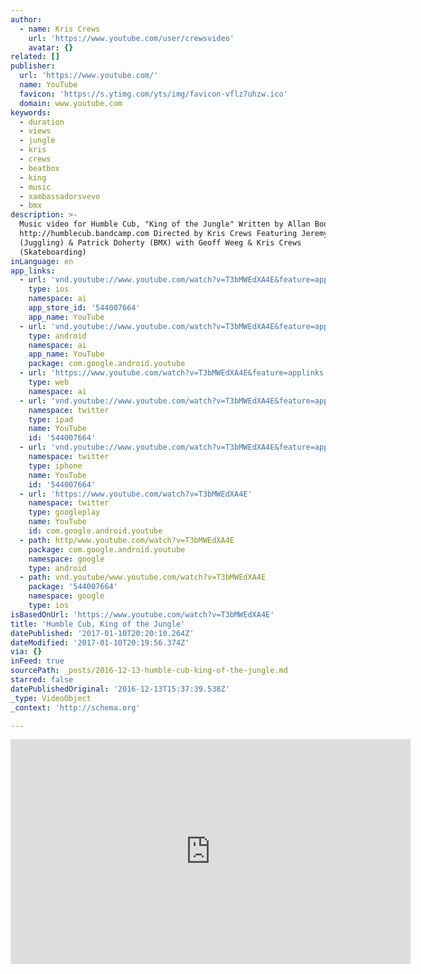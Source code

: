 ```yaml
---
author:
  - name: Kris Crews
    url: 'https://www.youtube.com/user/crewsvideo'
    avatar: {}
related: []
publisher:
  url: 'https://www.youtube.com/'
  name: YouTube
  favicon: 'https://s.ytimg.com/yts/img/favicon-vflz7uhzw.ico'
  domain: www.youtube.com
keywords:
  - duration
  - views
  - jungle
  - kris
  - crews
  - beatbox
  - king
  - music
  - xambassadorsvevo
  - bmx
description: >-
  Music video for Humble Cub, "King of the Jungle" Written by Allan Boothe
  http://humblecub.bandcamp.com Directed by Kris Crews Featuring Jeremy Gregory
  (Juggling) & Patrick Doherty (BMX) with Geoff Weeg & Kris Crews
  (Skateboarding)
inLanguage: en
app_links:
  - url: 'vnd.youtube://www.youtube.com/watch?v=T3bMWEdXA4E&feature=applinks'
    type: ios
    namespace: ai
    app_store_id: '544007664'
    app_name: YouTube
  - url: 'vnd.youtube://www.youtube.com/watch?v=T3bMWEdXA4E&feature=applinks'
    type: android
    namespace: ai
    app_name: YouTube
    package: com.google.android.youtube
  - url: 'https://www.youtube.com/watch?v=T3bMWEdXA4E&feature=applinks'
    type: web
    namespace: ai
  - url: 'vnd.youtube://www.youtube.com/watch?v=T3bMWEdXA4E&feature=applinks'
    namespace: twitter
    type: ipad
    name: YouTube
    id: '544007664'
  - url: 'vnd.youtube://www.youtube.com/watch?v=T3bMWEdXA4E&feature=applinks'
    namespace: twitter
    type: iphone
    name: YouTube
    id: '544007664'
  - url: 'https://www.youtube.com/watch?v=T3bMWEdXA4E'
    namespace: twitter
    type: googleplay
    name: YouTube
    id: com.google.android.youtube
  - path: http/www.youtube.com/watch?v=T3bMWEdXA4E
    package: com.google.android.youtube
    namespace: google
    type: android
  - path: vnd.youtube/www.youtube.com/watch?v=T3bMWEdXA4E
    package: '544007664'
    namespace: google
    type: ios
isBasedOnUrl: 'https://www.youtube.com/watch?v=T3bMWEdXA4E'
title: 'Humble Cub, King of the Jungle'
datePublished: '2017-01-10T20:20:10.264Z'
dateModified: '2017-01-10T20:19:56.374Z'
via: {}
inFeed: true
sourcePath: _posts/2016-12-13-humble-cub-king-of-the-jungle.md
starred: false
datePublishedOriginal: '2016-12-13T15:37:39.538Z'
_type: VideoObject
_context: 'http://schema.org'

---
```

<iframe src="https://cdn.embedly.com/widgets/media.html?src=https%3A%2F%2Fwww.youtube.com%2Fembed%2FT3bMWEdXA4E%3Ffeature%3Doembed&amp;url=http%3A%2F%2Fwww.youtube.com%2Fwatch%3Fv%3DT3bMWEdXA4E&amp;image=https%3A%2F%2Fi.ytimg.com%2Fvi%2FT3bMWEdXA4E%2Fhqdefault.jpg&amp;key=b7d04c9b404c499eba89ee7072e1c4f7&amp;type=text%2Fhtml&amp;schema=youtube" width="640" height="360" scrolling="no" frameborder="0" allowfullscreen="" style=""></iframe>